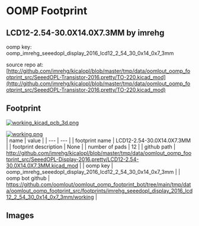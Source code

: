# OOMP Footprint  
## LCD12-2.54-30.0X14.0X7.3MM  by imrehg  
  
oomp key: oomp_imrehg_seeedopl_display_2016_lcd12_2_54_30_0x14_0x7_3mm  
  
source repo at: [http://github.com/imrehg/kicalopl/blob/master/tmp/data/oomlout_oomp_footprint_src/SeeedOPL-Transistor-2016.pretty/TO-220.kicad_mod](http://github.com/imrehg/kicalopl/blob/master/tmp/data/oomlout_oomp_footprint_src/SeeedOPL-Transistor-2016.pretty/TO-220.kicad_mod)  
## Footprint  
  
[![working_kicad_pcb_3d.png](working_kicad_pcb_3d_600.png)](working_kicad_pcb_3d.png)  
  
[![working.png](working_600.png)](working.png)  
| name | value | 
| --- | --- | 
| footprint name | LCD12-2.54-30.0X14.0X7.3MM | 
| footprint description | None | 
| number of pads | 12 | 
| github path | http://github.com/imrehg/kicalopl/blob/master/tmp/data/oomlout_oomp_footprint_src/SeeedOPL-Display-2016.pretty/LCD12-2.54-30.0X14.0X7.3MM.kicad_mod | 
| oomp key | oomp_imrehg_seeedopl_display_2016_lcd12_2_54_30_0x14_0x7_3mm | 
| oomp bot github | https://github.com/oomlout/oomlout_oomp_footprint_bot/tree/main/tmp/data/oomlout_oomp_footprint_src/footprints/imrehg_seeedopl_display_2016_lcd12_2_54_30_0x14_0x7_3mm/working | 
## Images  
